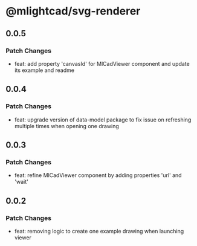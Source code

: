 # @mlightcad/svg-renderer

## 0.0.5

### Patch Changes

- feat: add property 'canvasId' for MlCadViewer component and update its example and readme

## 0.0.4

### Patch Changes

- feat: upgrade version of data-model package to fix issue on refreshing multiple times when opening one drawing

## 0.0.3

### Patch Changes

- feat: refine MlCadViewer component by adding properties 'url' and 'wait'

## 0.0.2

### Patch Changes

- feat: removing logic to create one example drawing when launching viewer
